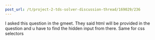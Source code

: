```yaml
---
post_url: /t/project-2-tds-solver-discussion-thread/169029/236
---
```

I asked this question in the gmeet. They said html will be provided in the question and u have to find the hidden input from there. Same for css selectors